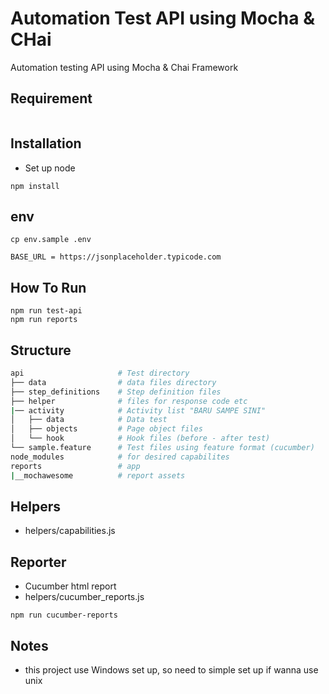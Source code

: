 # Automation Test API using Mocha & CHai

Automation testing API using Mocha & Chai Framework


## Requirement
```
```

## Installation

- Set up node

```
npm install
```

## env
```
cp env.sample .env
```
```
BASE_URL = https://jsonplaceholder.typicode.com
```
    
## How To Run
```
npm run test-api
npm run reports
```

## Structure
```bash
api                     # Test directory 
├── data                # data files directory
├── step_definitions    # Step definition files
├── helper              # files for response code etc
|── activity            # Activity list "BARU SAMPE SINI"
│   ├── data            # Data test
│   ├── objects         # Page object files
│   └── hook            # Hook files (before - after test)
└── sample.feature      # Test files using feature format (cucumber)
node_modules            # for desired capabilites
reports                 # app
|__mochawesome          # report assets
```



## Helpers
- helpers/capabilities.js

## Reporter

- Cucumber html report
- helpers/cucumber_reports.js

```
npm run cucumber-reports
```

## Notes
- this project use Windows set up, so need to simple set up if wanna use unix
